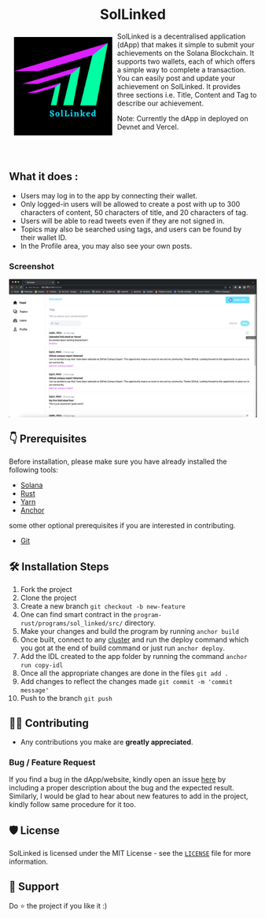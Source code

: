 <h1 align="center">SolLinked</h1>

<img src ="app/src/assets/logo.png" align="left"
width="200" hspace="10" vspace="10">

SolLinked is a decentralised application (dApp) that makes it simple to submit your achievements on the Solana Blockchain. It supports two wallets, each of which offers a simple way to complete a transaction. You can easily post and update your achievement on SolLinked. It provides three sections i.e. Title, Content and Tag to describe our achievement. 

Note: Currently the dApp in deployed on Devnet and Vercel.
<br></br>
<br></br>

## What it does :
- Users may log in to the app by connecting their wallet. 
- Only logged-in users will be allowed to create a post with up to 300 characters of content, 50 characters of title, and 20 characters of tag. 
- Users will be able to read tweets even if they are not signed in. 
- Topics may also be searched using tags, and users can be found by their wallet ID. 
- In the Profile area, you may also see your own posts.

### Screenshot

<img src ="app/src/assets/output.png" align="center">

## 👇 Prerequisites

Before installation, please make sure you have already installed the following tools:<br/>
- [Solana](https://docs.solana.com/cli/install-solana-cli-tools) 
- [Rust](https://www.rust-lang.org/tools/install)
- [Yarn](https://project-serum.github.io/anchor/getting-started/installation.html#install-yarn_)
- [Anchor](https://github.com/project-serum/anchor)

some other optional prerequisites if you are interested in contributing.
- [Git](https://git-scm.com/downloads)

## 🛠️ Installation Steps

1. Fork the project
2. Clone the project
3. Create a new branch `git checkout -b new-feature`
4. One can find smart contract in the ``program-rust/programs/sol_linked/src/`` directory.
5. Make your changes and build the program by running ``anchor build``
6. Once built, connect to any [cluster](https://docs.solana.com/cli/choose-a-cluster) and run the deploy command which you got at the end of build command or just run ``anchor deploy``.
7. Add the IDL created to the app folder by running the command ` anchor run copy-idl `
8. Once all the appropriate changes are done in the files ` git add . `
9. Add changes to reflect the changes made `git commit -m 'commit message'`
10. Push to the branch ` git push `

## 👨‍💻 Contributing

- Any contributions you make are **greatly appreciated**.

### Bug / Feature Request

If you find a bug in the dApp/website, kindly open an issue [here](https://github.com/anamansari062/SolLinked/issues/new) by
including a proper description about the bug and the expected result. Similarly, I would be glad to hear about new
features to add in the project, kindly follow same procedure for it too.

## 🛡️ License

SolLinked is licensed under the MIT License - see the [`LICENSE`](LICENSE.txt) file for more information.

## 🙏 Support
Do ⭐️ the project if you like it :)
